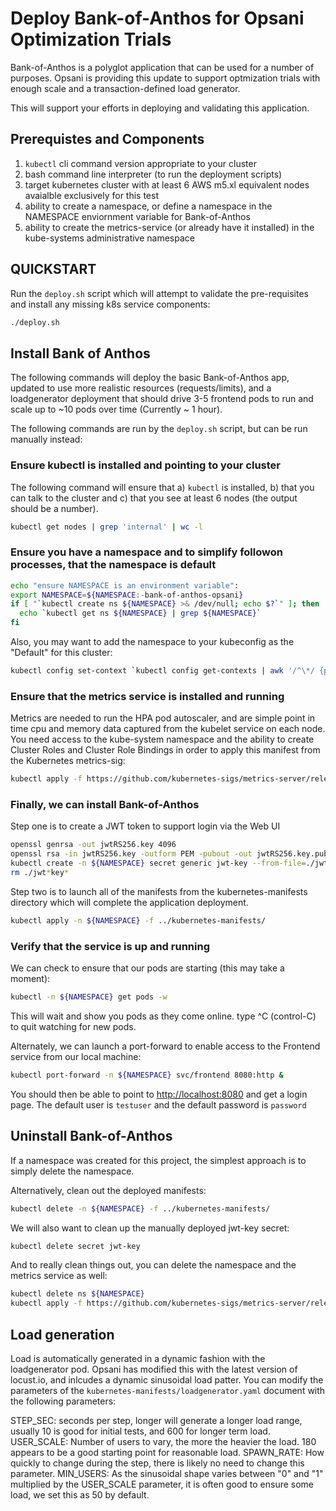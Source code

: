 # Deploy Bank-of-Anthos for Opsani Optimization Trials

Bank-of-Anthos is a polyglot application that can be used for a number of purposes. Opsani is providing this update to support optmization trials with enough scale and a transaction-defined load generator.

This will support your efforts in deploying and validating this application.

## Prerequistes and Components

1. `kubectl` cli command version appropriate to your cluster
2. bash command line interpreter (to run the deployment scripts)
3. target kubernetes cluster with at least 6 AWS m5.xl equivalent nodes avaialble exclusively for this test
4. ability to create a namespace, or define a namespace in the NAMESPACE enviornment variable for Bank-of-Anthos
5. ability to create the metrics-service (or already have it installed) in the kube-systems administrative namespace

## QUICKSTART

Run the `deploy.sh` script which will attempt to validate the pre-requisites and install any missing k8s service components:

```sh
./deploy.sh
```

## Install Bank of Anthos

The following commands will deploy the basic Bank-of-Anthos app, updated to use more realistic resources (requests/limits), and a loadgenerator deployment that should drive 3-5 frontend pods to run and scale up to ~10 pods over time (Currently ~ 1 hour).

The following commands are run by the `deploy.sh` script, but can be run manually instead:

### Ensure kubectl is installed and pointing to your cluster

The following command will ensure that a) `kubectl` is installed, b) that you can talk to the cluster and c) that you see at least 6 nodes (the output should be a number).

```sh
kubectl get nodes | grep 'internal' | wc -l
```

### Ensure you have a namespace and to simplify followon processes, that the namespace is default

```sh
echo "ensure NAMESPACE is an environment variable":
export NAMESPACE=${NAMESPACE:-bank-of-anthos-opsani}
if [ "`kubectl create ns ${NAMESPACE} >& /dev/null; echo $?`" ]; then
  echo `kubectl get ns ${NAMESPACE} | grep ${NAMESPACE}`
fi
```

Also, you may want to add the namespace to your kubeconfig as the "Default" for this cluster:

```sh
kubectl config set-context `kubectl config get-contexts | awk '/^\*/ {print $2}'` --namespace ${NAMESPACE}
```

### Ensure that the metrics service is installed and running

Metrics are needed to run the HPA pod autoscaler, and are simple point in time cpu and memory data captured from 
the kubelet service on each node. You need access to the kube-system namespace and the ability to create Cluster Roles and Cluster Role Bindings in order to apply this manifest from the Kubernetes metrics-sig:

```sh
kubectl apply -f https://github.com/kubernetes-sigs/metrics-server/releases/latest/download/components.yaml
```

### Finally, we can install Bank-of-Anthos

Step one is to create a JWT token to support login via the Web UI

```sh
openssl genrsa -out jwtRS256.key 4096
openssl rsa -in jwtRS256.key -outform PEM -pubout -out jwtRS256.key.pub
kubectl create -n ${NAMESPACE} secret generic jwt-key --from-file=./jwtRS256.key --from-file=./jwtRS256.key.pub
rm ./jwt*key*
```

Step two is to launch all of the manifests from the kubernetes-manifests directory which will complete the application deployment.

```sh
kubectl apply -n ${NAMESPACE} -f ../kubernetes-manifests/
```

### Verify that the service is up and running

We can check to ensure that our pods are starting (this may take a moment):

```sh
kubectl -n ${NAMESPACE} get pods -w
```

This will wait and show you pods as they come online.  type ^C (control-C) to quit watching for new pods.

Alternately, we can launch a port-forward to enable access to the Frontend service from our local machine:

```sh
kubectl port-forward -n ${NAMESPACE} svc/frontend 8080:http &
```

You should then be able to point to [http://localhost:8080](http://localhost:8080) and get a login page.  The default user is `testuser` and the default password is `password`

## Uninstall Bank-of-Anthos

If a namespace was created for this project, the simplest approach is to simply delete the namespace.

Alternatively, clean out the deployed manifests:

```sh
kubectl delete -n ${NAMESPACE} -f ../kubernetes-manifests/
```

We will also want to clean up the manually deployed jwt-key secret:

```sh
kubectl delete secret jwt-key
```

And to really clean things out, you can delete the namespace and the metrics service as well:

```sh
kubectl delete ns ${NAMESPACE}
kubectl apply -f https://github.com/kubernetes-sigs/metrics-server/releases/latest/download/components.yaml
```

## Load generation

Load is automatically generated in a dynamic fashion with the loadgenerator pod.  Opsani has modified
this with the latest version of locust.io, and inlcudes a dynamic sinusoidal load patter.  You can modify the
parameters of the `kubernetes-manifests/loadgenerator.yaml` document with the following parameters:

  STEP_SEC: seconds per step, longer will generate a longer load range, usually 10 is good for initial tests, and 600 for longer term load.
  USER_SCALE:  Number of users to vary, the more the heavier the load.  180 appears to be a good starting point for reasonable load.
  SPAWN_RATE: How quickly to change during the step, there is likely no need to change this parameter.
  MIN_USERS: As the sinusoidal shape varies between "0" and "1" multiplied by the USER_SCALE parameter, it is often good to ensure some load, we set this as 50 by default.